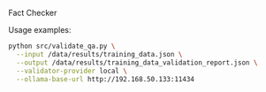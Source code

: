 Fact Checker

Usage examples:

```bash
python src/validate_qa.py \
  --input /data/results/training_data.json \
  --output /data/results/training_data_validation_report.json \
  --validator-provider local \
  --ollama-base-url http://192.168.50.133:11434
```
